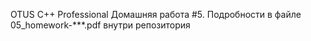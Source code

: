 OTUS C++ Professional Домашняя работа #5. 
Подробности в файле 05_homework-***.pdf внутри репозитория
